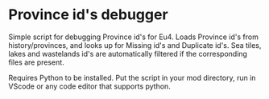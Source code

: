 # Province id's debugger

Simple script for debugging Province id's for Eu4.
Loads Province id's from history/provinces, and looks up for Missing id's and Duplicate id's.
Sea tiles, lakes and wastelands id's are automatically filtered if the corresponding files are present.

Requires Python to be installed.
Put the script in your mod directory, run in VScode or any code editor that supports python. 
